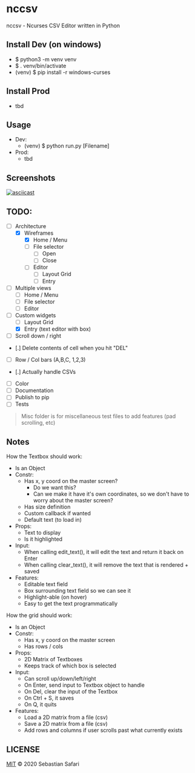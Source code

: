 # nccsv

nccsv - Ncurses CSV Editor written in Python

## Install Dev (on windows)
- $ python3 -m venv venv
- $ . venv/bin/activate
- (venv) $ pip install -r windows-curses

## Install Prod
- tbd

## Usage
- Dev:
  - (venv) $ python run.py [Filename]
- Prod:
  - tbd

## Screenshots
[![asciicast](https://asciinema.org/a/6gHETuFhyD4R9nAwtUGet5P9i.svg)](https://asciinema.org/a/6gHETuFhyD4R9nAwtUGet5P9i)

## TODO:
- [ ] Architecture
  - [x] Wireframes
    - [x] Home / Menu
    - [ ] File selector
      - [ ] Open
      - [ ] Close
    - [ ] Editor
      - [ ] Layout Grid
      - [ ] Entry
- [ ] Multiple views
  - [ ] Home / Menu
  - [ ] File selector
  - [ ] Editor
- [ ] Custom widgets
  - [ ] Layout Grid
  - [x] Entry (text editor with box)
- [ ] Scroll down / right
- [.] Delete contents of cell when you hit "DEL"
- [ ] Row / Col bars (A,B,C, 1,2,3)
- [.] Actually handle CSVs
- [ ] Color
- [ ] Documentation
- [ ] Publish to pip
- [ ] Tests

> Misc folder is for miscellaneous test files to add features (pad scrolling, etc)

## Notes

How the Textbox should work:
- Is an Object
- Constr:
  - Has x, y coord on the master screen?
    - Do we want this?
    - Can we make it have it's own coordinates, so we don't have to worry about the master screen?
  - Has size definition
  - Custom callback if wanted
  - Default text (to load in)
- Props:
  - Text to display
  - Is it highlighted
- Input:
  - When calling edit_text(), it will edit the text and return it back on Enter
  - When calling clear_text(), it will remove the text that is rendered + saved
- Features:
  - Editable text field
  - Box surrounding text field so we can see it
  - Highlight-able (on hover)
  - Easy to get the text programmatically

How the grid should work:
- Is an Object
- Constr:
  - Has x, y coord on the master screen
  - Has rows / cols
- Props:
  - 2D Matrix of Textboxes
  - Keeps track of which box is selected
- Input:
  - Can scroll up/down/left/right
  - On Enter, send input to Textbox object to handle
  - On Del, clear the input of the Textbox
  - On Ctrl + S, it saves
  - On Q, it quits
- Features:
  - Load a 2D matrix from a file (csv)
  - Save a 2D matrix from a file (csv)
  - Add rows and columns if user scrolls past what currently exists

## LICENSE
[MIT](./LICENSE) &copy; 2020 Sebastian Safari
